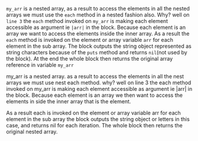 `my_arr` is a nested array, as a result to access the elements in all the nested arrays we must use the `each` method in a nested fashion also. Why? well on `line 3` the `each` method invoked on `my_arr` is making each element accessible as argument ie `|arr|` in the block. Because each element is an array we want to access the elements inside the inner array. As a result the `each` method is invoked on the element or array variable `arr` for each element in the sub array. The block outputs the string object represented as string characters because of the `puts` method and returns `nil`(not used by the block). At the end the whole block then returns the original array reference in variable `my_arr`


my_arr is a nested array. as a result to access the elements in all the nest arrays we must use nest each method. why? well on line 3 the each method invoked on my_arr is making each element accessible as argument ie |arr| in the block. Because each element is an array we then want to access the elements in side the inner array that is the element.

As a result each is invoked on the element or array variable arr for each element in the sub array the block outputs the string object or letters in this case, and returns nil for each iteration. The whole block then returns the original nested array.
